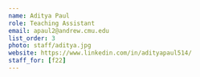 ```yaml
---
name: Aditya Paul
role: Teaching Assistant
email: apaul2@andrew.cmu.edu
list_order: 3
photo: staff/aditya.jpg
website: https://www.linkedin.com/in/adityapaul514/
staff_for: [f22]
---
```


